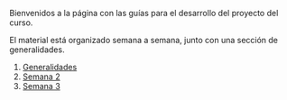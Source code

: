 Bienvenidos a la página con las guías para el desarrollo del proyecto del curso.

El material está organizado semana a semana, junto con una sección de generalidades.

1. [Generalidades](https://ticsw.github.io/mt1_practicas_guias_proyecto/generalidades)
2. [Semana 2](https://ticsw.github.io/mt1_practicas_guias_proyecto/semanas/semana2/semana2)
3. [Semana 3](https://ticsw.github.io/mt1_practicas_guias_proyecto/semanas/semana3/semana3)



